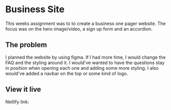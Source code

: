 # Business Site

This weeks assignment was to to create a business one pager website. The focus was on the hero image/video, a sign up form and an accordion.

## The problem

I planned the website by using figma.
If I had more time, I would change the FAQ and the styling around it. I would've wanted to have the questions stay in position when opening each one and adding some more styling. I also would've added a navbar on the top or some kind of logo.

## View it live
Netlify link: